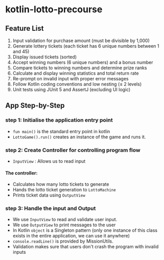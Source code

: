 # kotlin-lotto-precourse

## Feature List

1. Input validation for purchase amount (must be divisible by 1,000)
2. Generate lottery tickets (each ticket has 6 unique numbers between 1 and 45)
3. Display issued tickets (sorted)
4. Accept winning numbers (6 unique numbers) and a bonus number
5. Compare tickets to winning numbers and determine prize ranks
6. Calculate and display winning statistics and total return rate
7. Re-prompt on invalid input with proper error messages
8. Follow Kotlin coding conventions and low nesting (≤ 2 levels)
9. Unit tests using JUnit 5 and AssertJ (excluding UI logic)


## App Step-by-Step

### step 1: Initialise the application entry point
- `fun main()` is the standard entry point in kotlin
- `LottoGame().run()` creates an instance of the game and runs it.

### step 2: Create Controller for controlling program flow

- `InputView` : Allows us to read input     

####  The controller:
   - Calculates how many lotto tickets to generate
   - Hands the lotto ticket generation to `LottoMachine`
   - Prints ticket data using `OutputView`

### step 3: Handle the input and Output
- We use `InputView` to read and validate user input.
- We use `ÒutputView` to print messages to the user
- In Kotlin `object` is a Singleton pattern (only one instance of this class exists in the entire application, we can use it anywhere)
- `console.readLine()` is provided by MissionUtils.
- Validation makes sure that users don't crash the program with invalid inputs
